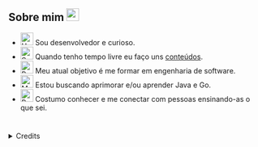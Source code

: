 ## Sobre mim <img src="https://github.com/Tarikul-Islam-Anik/Animated-Fluent-Emojis/blob/master/Emojis/Hand%20gestures/Eyes.png" width="25" height="25" />

- <img src="https://github.com/Tarikul-Islam-Anik/Animated-Fluent-Emojis/blob/master/Emojis/Hand%20gestures/Hand%20with%20Fingers%20Splayed%20Medium%20Skin%20Tone.png" alt="Hand with Fingers Splayed Medium Skin Tone" width="25" height="25" /> Sou desenvolvedor e curioso. <br />
- <img src="https://raw.githubusercontent.com/Tarikul-Islam-Anik/Animated-Fluent-Emojis/master/Emojis/Activities/Sparkles.png" alt="Sparkles" width="25" height="25" /> Quando tenho tempo livre eu faço uns <a href="https://www.youtube.com/@devluanvictor">conteúdos</a>. <br />
- <img src="https://raw.githubusercontent.com/Tarikul-Islam-Anik/Animated-Fluent-Emojis/master/Emojis/Hand%20gestures/Brain.png" alt="Brain" width="25" height="25" /> Meu atual objetivo é me formar em engenharia de software. <br />
- <img src="https://raw.githubusercontent.com/Tarikul-Islam-Anik/Animated-Fluent-Emojis/master/Emojis/People%20with%20professions/Man%20Technologist%20Medium%20Skin%20Tone.png" alt="Man Technologist Medium Skin Tone" width="25" height="25" /> Estou buscando aprimorar e/ou aprender Java e Go. <br />
- <img src="https://raw.githubusercontent.com/Tarikul-Islam-Anik/Animated-Fluent-Emojis/master/Emojis/People%20with%20professions/Boy%20Medium%20Skin%20Tone.png" alt="Boy Medium Skin Tone" width="25" height="25" /> Costumo conhecer e me conectar com pessoas ensinando-as o que sei. <br />

#

<details align="left">
  <summary>Credits</summary> 
   - Animated Emojis by <a href="https://github.com/Tarikul-Islam-Anik/Animated-Fluent-Emojis">Tarikul-Islam-Anik</a>
</details>

